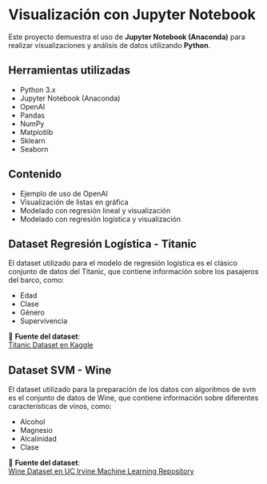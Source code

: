 # Visualización con Jupyter Notebook

Este proyecto demuestra el uso de **Jupyter Notebook (Anaconda)** para realizar visualizaciones y análisis de datos utilizando **Python**.



## Herramientas utilizadas

- Python 3.x
- Jupyter Notebook (Anaconda)
- OpenAI
- Pandas
- NumPy
- Matplotlib
- Sklearn
- Seaborn


##  Contenido

- Ejemplo de uso de OpenAI
- Visualización de listas en gráfica
- Modelado con regresión lineal y visualización
- Modelado con regresión logística y visualización


## Dataset Regresión Logística - Titanic

El dataset utilizado para el modelo de regresión logística es el clásico conjunto de datos del Titanic, que contiene información sobre los pasajeros del barco, como:

- Edad
- Clase
- Género
- Supervivencia

🔗 **Fuente del dataset**:  
[Titanic Dataset en Kaggle](https://www.kaggle.com/datasets/yasserh/titanic-dataset?resource=download)


## Dataset SVM - Wine

El dataset utilizado para la preparación de los datos con algoritmos de svm es el conjunto de datos de Wine, que contiene información sobre diferentes características de vinos, como:
- Alcohol
- Magnesio
- Alcalinidad
- Clase

🔗 **Fuente del dataset**:  
[Wine Dataset en UC Irvine Machine Learning Repository](https://archive.ics.uci.edu/dataset/109/wine)

